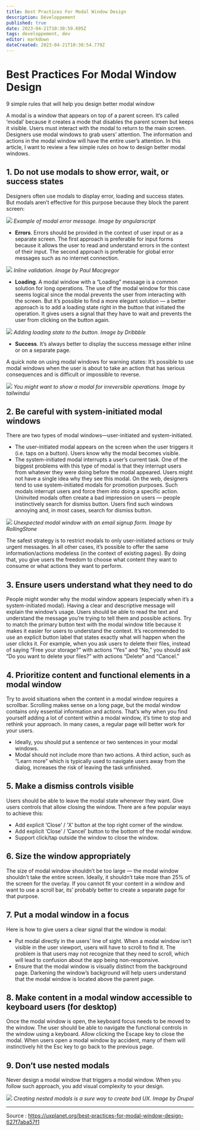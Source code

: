 ```yaml
---
title: Best Practices For Modal Window Design
description: Développement
published: true
date: 2023-04-21T10:30:59.695Z
tags: developpement, dev
editor: markdown
dateCreated: 2023-04-21T10:30:54.779Z
---
```


# Best Practices For Modal Window Design
9 simple rules that will help you design better modal window

A modal is a window that appears on top of a parent screen. It’s called ‘modal’ because it creates a mode that disables the parent screen but keeps it visible. Users must interact with the modal to return to the main screen.
Designers use modal windows to grab users’ attention. The information and actions in the modal window will have the entire user’s attention.
In this article, I want to review a few simple rules on how to design better modal windows.

## 1. Do not use modals to show error, wait, or success states
Designers often use modals to display error, loading and success states. But modals aren’t effective for this purpose because they block the parent screen:

![](https://miro.medium.com/max/2400/1*YZxqE0D7AlVlh8S-invw5w.jpeg)
*Example of modal error message. Image by angularscript*

- **Errors**. Errors should be provided in the context of user input or as a separate screen. The first approach is preferable for input forms because it allows the user to read and understand errors in the context of their input. The second approach is preferable for global error messages such as no internet connection.

![](https://miro.medium.com/max/2400/1*SMfqS5RgZDEoUVN7UsCKVQ.gif)
*Inline validation. Image by Paul Macgregor*


- **Loading**. A modal window with a “Loading” message is a common solution for long operations. The use of the modal window for this case seems logical since the modal prevents the user from interacting with the screen. But it’s possible to find a more elegant solution — a better approach is to add a loading state right in the button that initiated the operation. It gives users a signal that they have to wait and prevents the user from clicking on the button again.

![](https://miro.medium.com/max/2400/1*VF3NR3yicJkbiecHEi9LHg.gif)
*Adding loading state to the button. Image by Dribbble*

- **Success**. It’s always better to display the success message either inline or on a separate page.

A quick note on using modal windows for warning states: It’s possible to use modal windows when the user is about to take an action that has serious consequences and is difficult or impossible to reverse.

![](https://miro.medium.com/max/2400/1*I4hcBg_UlqlcCdD-z2xO6Q.png)
*You might want to show a modal for irreversible operations. Image by tailwindui*

## 2. Be careful with system-initiated modal windows
There are two types of modal windows—user-initiated and system-initiated.
- The user-initiated modal appears on the screen when the user triggers it (i.e. taps on a button). Users know why the modal becomes visible.
- The system-initiated modal interrupts a user’s current task. One of the biggest problems with this type of modal is that they interrupt users from whatever they were doing before the modal appeared. Users might not have a single idea why they see this modal.
On the web, designers tend to use system-initiated modals for promotion purposes. Such modals interrupt users and force them into doing a specific action. Uninvited modals often create a bad impression on users — people instinctively search for dismiss button. Users find such windows annoying and, in most cases, search for dismiss button.

![](https://miro.medium.com/max/2400/1*lmnXnwizia7r3izqYNF5kA.png)
*Unexpected modal window with an email signup form. Image by RollingStone*

The safest strategy is to restrict modals to only user-initiated actions or truly urgent messages. In all other cases, it’s possible to offer the same information/actions modeless (in the context of existing pages). By doing that, you give users the freedom to choose what content they want to consume or what actions they want to perform.

## 3. Ensure users understand what they need to do
People might wonder why the modal window appears (especially when it’s a system-initiated modal). Having a clear and descriptive message will explain the window’s usage. Users should be able to read the text and understand the message you’re trying to tell them and possible actions.
Try to match the primary button text with the modal window title because it makes it easier for users to understand the context. It’s recommended to use an explicit button label that states exactly what will happen when the user clicks it. For example, when you ask users to delete their files, instead of saying “Free your storage?” with actions “Yes” and “No,” you should ask “Do you want to delete your files?” with actions “Delete” and “Cancel.”

## 4. Prioritize content and functional elements in a modal window
Try to avoid situations when the content in a modal window requires a scrollbar. Scrolling makes sense on a long page, but the modal window contains only essential information and actions. That’s why when you find yourself adding a lot of content within a modal window, it’s time to stop and rethink your approach. In many cases, a regular page will better work for your users.
- Ideally, you should put a sentence or two sentences in your modal windows.
- Modal should not include more than two actions. A third action, such as “Learn more” which is typically used to navigate users away from the dialog, increases the risk of leaving the task unfinished.

## 5. Make a dismiss controls visible
Users should be able to leave the modal state whenever they want. Give users controls that allow closing the window. There are a few popular ways to achieve this:
- Add explicit ‘Close’ / ’X’ button at the top right corner of the window.
- Add explicit ‘Close’ / ’Cancel’ button to the bottom of the modal window.
- Support click/tap outside the window to close the window.

## 6. Size the window appropriately
The size of modal window shouldn’t be too large — the modal window shouldn’t take the entire screen. Ideally, it shouldn’t take more than 25% of the screen for the overlay. If you cannot fit your content in a window and want to use a scroll bar, its’ probably better to create a separate page for that purpose.

## 7. Put a modal window in a focus
Here is how to give users a clear signal that the window is modal:
- Put modal directly in the users’ line of sight. When a modal window isn’t visible in the user viewport, users will have to scroll to find it. The problem is that users may not recognize that they need to scroll, which will lead to confusion about the app being non-responsive.
- Ensure that the modal window is visually distinct from the background page. Darkening the window’s background will help users understand that the modal window is located above the parent page.

## 8. Make content in a modal window accessible to keyboard users (for desktop)
Once the modal window is open, the keyboard focus needs to be moved to the window. The user should be able to navigate the functional controls in the window using a keyboard.
Allow clicking the Escape key to close the modal. When users open a modal window by accident, many of them will instinctively hit the Esc key to go back to the previous page.

## 9. Don’t use nested modals
Never design a modal window that triggers a modal window. When you follow such approach, you add visual complexity to your design.

![](https://miro.medium.com/max/2400/1*kO7GqEV8R8iru97b8Dsydw.png)
*Creating nested modals is a sure way to create bad UX. Image by Drupal*

---
Source : https://uxplanet.org/best-practices-for-modal-window-design-627f7aba57f1